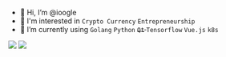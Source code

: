 - 👋 Hi, I’m @ioogle
- 👀 I'm interested in `Crypto Currency` `Entrepreneurship`
- 🌱 I’m currently using `Golang` `Python` <del> `Qt` </del> `Tensorflow` `Vue.js` `k8s`

<!---
ioogle/ioogle is a ✨ special ✨ repository because its `README.md` (this file) appears on your GitHub profile.
You can click the Preview link to take a look at your changes.
--->

![](https://github-readme-stats-kappa-roan.vercel.app/api?username=ioogle&count_private=true&show_icons=true&line_height=21&show_icons=true&theme=vue&hide_border=true)
![](https://github-readme-stats-kappa-roan.vercel.app/api/top-langs/?username=ioogle&count_private=true&show_icons=true&layout=compact&theme=vue&hide_border=true&hide=html,css,jupyter%20notebook)
